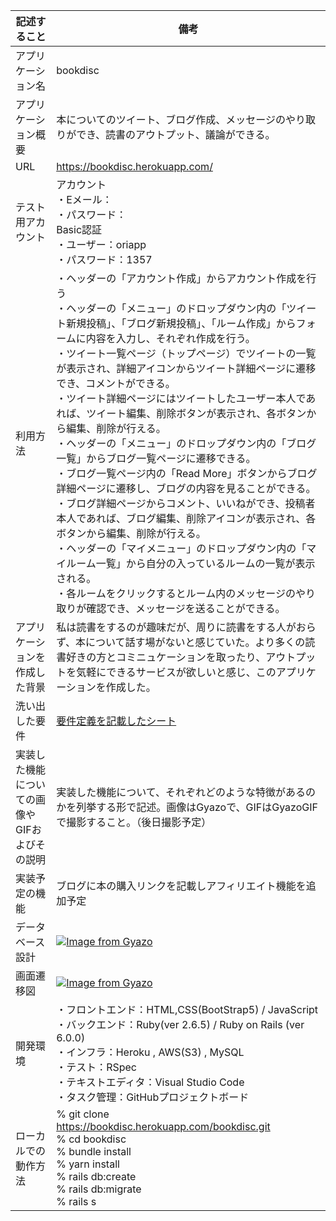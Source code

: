 | 記述すること | 備考 |
| - | - |
| アプリケーション名 | bookdisc |
| アプリケーション概要 | 本についてのツイート、ブログ作成、メッセージのやり取りができ、読書のアウトプット、議論ができる。 |
| URL | https://bookdisc.herokuapp.com/ |
| テスト用アカウント | アカウント<br>・Eメール：<br>・パスワード：<br>Basic認証<br>・ユーザー：oriapp<br>・パスワード：1357 |
| 利用方法 | ・ヘッダーの「アカウント作成」からアカウント作成を行う<br>・ヘッダーの「メニュー」のドロップダウン内の「ツイート新規投稿」、「ブログ新規投稿」、「ルーム作成」からフォームに内容を入力し、それぞれ作成を行う。<br>・ツイート一覧ページ（トップページ）でツイートの一覧が表示され、詳細アイコンからツイート詳細ページに遷移でき、コメントができる。<br>・ツイート詳細ページにはツイートしたユーザー本人であれば、ツイート編集、削除ボタンが表示され、各ボタンから編集、削除が行える。<br>・ヘッダーの「メニュー」のドロップダウン内の「ブログ一覧」からブログ一覧ページに遷移できる。<br>・ブログ一覧ページ内の「Read More」ボタンからブログ詳細ページに遷移し、ブログの内容を見ることができる。<br>・ブログ詳細ページからコメント、いいねができ、投稿者本人であれば、ブログ編集、削除アイコンが表示され、各ボタンから編集、削除が行える。<br>・ヘッダーの「マイメニュー」のドロップダウン内の「マイルーム一覧」から自分の入っているルームの一覧が表示される。<br>・各ルームをクリックするとルーム内のメッセージのやり取りが確認でき、メッセージを送ることができる。 |
| アプリケーションを作成した背景 | 私は読書をするのが趣味だが、周りに読書をする人がおらず、本について話す場がないと感じていた。より多くの読書好きの方とコミニュケーションを取ったり、アウトプットを気軽にできるサービスが欲しいと感じ、このアプリケーションを作成した。 |
| 洗い出した要件 | [要件定義を記載したシート](https://docs.google.com/spreadsheets/d/1Bh3J4-rOjwt-zblmZBulAmzFeZei9AUFX0dPWhaeXDQ/edit#gid=982722306) |
| 実装した機能についての画像やGIFおよびその説明 | 実装した機能について、それぞれどのような特徴があるのかを列挙する形で記述。画像はGyazoで、GIFはGyazoGIFで撮影すること。（後日撮影予定） |
| 実装予定の機能 | ブログに本の購入リンクを記載しアフィリエイト機能を追加予定 |
| データベース設計 | [![Image from Gyazo](https://i.gyazo.com/759d06cd3c05f885953263a1bf5d0646.png)](https://gyazo.com/759d06cd3c05f885953263a1bf5d0646) |
| 画面遷移図 | [![Image from Gyazo](https://i.gyazo.com/3d4dfe22b1ead2e9f264dc5d0990f28f.png)](https://gyazo.com/3d4dfe22b1ead2e9f264dc5d0990f28f) |
| 開発環境 | ・フロントエンド：HTML,CSS(BootStrap5) / JavaScript<br>・バックエンド：Ruby(ver 2.6.5) / Ruby on Rails (ver 6.0.0)<br>・インフラ：Heroku , AWS(S3) , MySQL<br>・テスト：RSpec<br>・テキストエディタ：Visual Studio Code<br>・タスク管理：GitHubプロジェクトボード |
| ローカルでの動作方法 | % git clone https://bookdisc.herokuapp.com/bookdisc.git<br>% cd bookdisc<br>% bundle install<br>% yarn install<br>% rails db:create<br>% rails db:migrate<br>% rails s |







